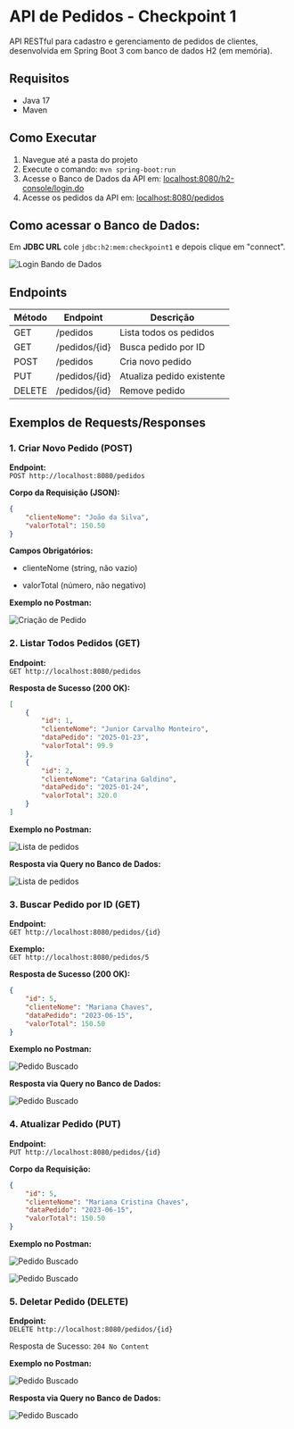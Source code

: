 # API de Pedidos - Checkpoint 1

API RESTful para cadastro e gerenciamento de pedidos de clientes, desenvolvida em Spring Boot 3 com banco de dados H2 (em memória).

## Requisitos
- Java 17
- Maven

## Como Executar
1. Navegue até a pasta do projeto
2. Execute o comando: `mvn spring-boot:run`
3. Acesse o Banco de Dados da API em: [localhost:8080/h2-console/login.do](http://localhost:8080/h2-console/login.do)
4. Acesse os pedidos da API em: [localhost:8080/pedidos](http://localhost:8080/pedidos)

## Como acessar o Banco de Dados:

Em **JDBC URL** cole `jdbc:h2:mem:checkpoint1` e depois clique em "connect".

![Login Bando de Dados](docs/image.png)


## Endpoints

| Método | Endpoint          | Descrição                     |
|--------|-------------------|-------------------------------|
| GET    | /pedidos          | Lista todos os pedidos        |
| GET    | /pedidos/{id}     | Busca pedido por ID           |
| POST   | /pedidos          | Cria novo pedido              |
| PUT    | /pedidos/{id}     | Atualiza pedido existente     |
| DELETE | /pedidos/{id}     | Remove pedido                 |

## Exemplos de Requests/Responses

### 1. Criar Novo Pedido (POST)
**Endpoint:**  
`POST http://localhost:8080/pedidos`

**Corpo da Requisição (JSON):**
```json
{
    "clienteNome": "João da Silva",
    "valorTotal": 150.50
}
```

**Campos Obrigatórios:**

- clienteNome (string, não vazio)

- valorTotal (número, não negativo)

**Exemplo no Postman:**

![Criação de Pedido](docs/image1.png)

### 2.  Listar Todos Pedidos (GET)
**Endpoint:**  
`GET http://localhost:8080/pedidos`

**Resposta de Sucesso (200 OK):**
```json
[
    {
        "id": 1,
        "clienteNome": "Junior Carvalho Monteiro",
        "dataPedido": "2025-01-23",
        "valorTotal": 99.9
    },
    {
        "id": 2,
        "clienteNome": "Catarina Galdino",
        "dataPedido": "2025-01-24",
        "valorTotal": 320.0
    }
]
```

**Exemplo no Postman:**

![Lista de pedidos](docs/image2.png)

**Resposta via Query no Banco de Dados:**

![Lista de pedidos](docs/image3.png)

### 3.  Buscar Pedido por ID (GET)
**Endpoint:**  
`GET http://localhost:8080/pedidos/{id}`

**Exemplo:**  
`GET http://localhost:8080/pedidos/5`

**Resposta de Sucesso (200 OK):**
```json
{
    "id": 5,
    "clienteNome": "Mariana Chaves",
    "dataPedido": "2023-06-15",
    "valorTotal": 150.50
}
```

**Exemplo no Postman:**

![Pedido Buscado](docs/image4.png)

**Resposta via Query no Banco de Dados:**

![Pedido Buscado](docs/image5.png)

### 4.  Atualizar Pedido (PUT)
**Endpoint:**  
`PUT http://localhost:8080/pedidos/{id}`

**Corpo da Requisição:**
```json
{
    "id": 5,
    "clienteNome": "Mariana Cristina Chaves",
    "dataPedido": "2023-06-15",
    "valorTotal": 150.50
}
```

**Exemplo no Postman:**

![Pedido Buscado](docs/image6.png)

![Pedido Buscado](docs/image7.png)

### 5.  Deletar Pedido (DELETE)
**Endpoint:**  
`DELETE http://localhost:8080/pedidos/{id}`

Resposta de Sucesso:
`204 No Content`


**Exemplo no Postman:**

![Pedido Buscado](docs/image8.png)

**Resposta via Query no Banco de Dados:**

![Pedido Buscado](docs/image9.png)
